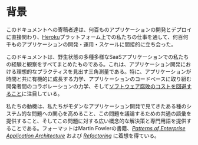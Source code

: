 背景
==========

このドキュメントへの寄稿者達は、何百ものアプリケーションの開発とデプロイに直接関わり、[Heroku](http://www.heroku.com/)プラットフォーム上での私たちの仕事を通して、何百何千ものアプリケーションの開発・運用・スケールに間接的に立ち会った。

このドキュメントは、野生状態の多種多様なSaaSアプリケーションでの私たちの経験と観察をすべてまとめたものである。これは、アプリケーション開発における理想的なプラクティスを見出す三角測量である。特に、アプリケーションが時間と共に有機的に成長する力学、アプリケーションのコードベースに取り組む開発者間のコラボレーションの力学、そして[ソフトウェア腐敗のコストを回避すること](http://blog.heroku.com/archives/2011/6/28/the_new_heroku_4_erosion_resistance_explicit_contracts/)に注目している。

私たちの動機は、私たちがモダンなアプリケーション開発で見てきたある種のシステム的な問題への関心を高めること、この問題を議論するための共通の語彙を提供すること、そしてこの問題に対する広い概念的な解決策と専門用語を提供することである。フォーマットはMartin Fowlerの書籍、*[Patterns of Enterprise Application Architecture](http://books.google.com/books/about/Patterns_of_enterprise_application_archi.html?id=FyWZt5DdvFkC)* および *[Refactoring](http://books.google.com/books/about/Refactoring.html?id=1MsETFPD3I0C)* に着想を得ている。
